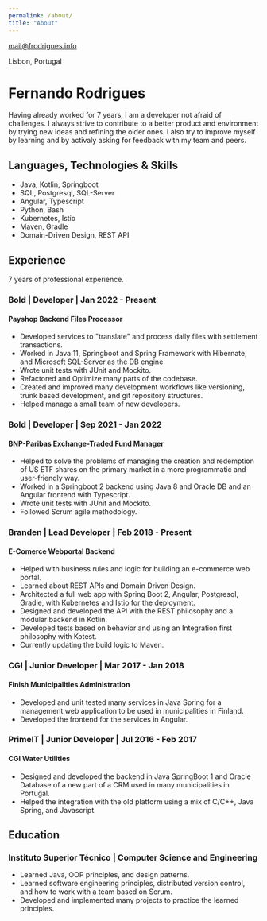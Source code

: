 ```yaml
---
permalink: /about/
title: "About"
---
```


mail@frodrigues.info

Lisbon, Portugal


# Fernando Rodrigues

Having already worked for 7 years, I am a developer not afraid of challenges. I always strive to contribute to a better product and environment by trying new ideas and refining the older ones.  I also try to improve myself by learning and by activaly asking for feedback with my team and peers.

## Languages, Technologies & Skills

- Java, Kotlin, Springboot
- SQL, Postgresql, SQL-Server
- Angular, Typescript
- Python, Bash
- Kubernetes, Istio
- Maven, Gradle
- Domain-Driven Design, REST API

## Experience

7 years of professional experience.

### Bold | Developer | Jan 2022 - Present
#### Payshop Backend Files Processor

- Developed services to "translate" and process daily files with settlement transactions.
- Worked in Java 11, Springboot and Spring Framework with Hibernate, and Microsoft SQL-Server as the DB engine.
- Wrote unit tests with JUnit and Mockito.
- Refactored and Optimize many parts of the codebase.
- Created and improved many development workflows like versioning, trunk based development, and git repository structures.
- Helped manage a small team of new developers.


### Bold | Developer | Sep 2021 - Jan 2022
#### BNP-Paribas Exchange-Traded Fund Manager

- Helped to solve the problems of managing the creation and redemption of US ETF shares on the primary market in a more programmatic and user-friendly way.
- Worked in a Springboot 2 backend using Java 8 and Oracle DB and an Angular frontend with Typescript.
- Wrote unit tests with JUnit and Mockito.
- Followed Scrum agile methodology.

### Branden | Lead Developer | Feb 2018 - Present
#### E-Comerce Webportal Backend

- Helped with business rules and logic for building an e-commerce web portal.
- Learned about REST APIs and Domain Driven Design.
- Architected a full web app with Spring Boot 2, Angular, Postgresql, Gradle, with Kubernetes and Istio for the deployment.
- Designed and developed the API with the REST philosophy and a modular backend in Kotlin.
- Developed tests based on behavior and using an Integration first philosophy with Kotest.
- Currently updating the build logic to Maven.


### CGI | Junior Developer | Mar 2017 - Jan 2018
#### Finish Municipalities Administration

- Developed and unit tested many services in Java Spring for a management web application to be used in municipalities in Finland.
- Developed the frontend for the services in Angular.

### PrimeIT | Junior Developer | Jul 2016 - Feb 2017
#### CGI Water Utilities

- Designed and developed the backend in Java SpringBoot 1 and Oracle Database of a new part of a CRM used in many municipalities in Portugal.
- Helped the integration with the old platform using a mix of C/C++, Java Spring, and Javascript.

## Education

### Instituto Superior Técnico | Computer Science and Engineering

- Learned Java, OOP principles, and design patterns.
- Learned software engineering principles, distributed version control, and how to work with a team based on Scrum.
- Developed and implemented many projects to practice the learned principles.
